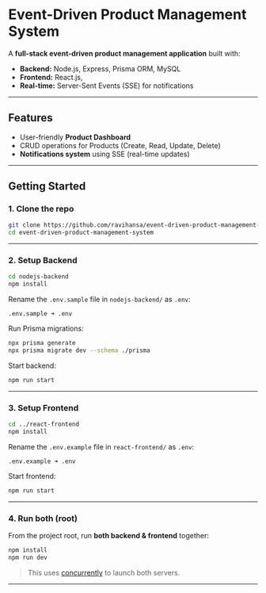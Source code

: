 # Event-Driven Product Management System

A **full-stack event-driven product management application** built with:

- **Backend:** Node.js, Express, Prisma ORM, MySQL  
- **Frontend:** React.js,
- **Real-time:** Server-Sent Events (SSE) for notifications  

---

## Features

- User-friendly **Product Dashboard**  
- CRUD operations for Products (Create, Read, Update, Delete)    
- **Notifications system** using SSE (real-time updates)  

---

## Getting Started

### 1. Clone the repo
```bash
git clone https://github.com/ravihansa/event-driven-product-management-system.git
cd event-driven-product-management-system
```

---

### 2. Setup Backend

```bash
cd nodejs-backend
npm install
```

Rename the `.env.sample` file in `nodejs-backend/` as `.env`:
```env
.env.sample ➜ .env
```

Run Prisma migrations:
```bash
npx prisma generate
npx prisma migrate dev --schema ./prisma
```

Start backend:
```bash
npm run start
```

---

### 3. Setup Frontend

```bash
cd ../react-frontend
npm install
```

Rename the `.env.example` file in `react-frontend/` as `.env`:
```env
.env.example ➜ .env
```

Start frontend:
```bash
npm run start
```

---

### 4. Run both (root)

From the project root, run **both backend & frontend** together:

```bash
npm install
npm run dev
```

> This uses [concurrently](https://www.npmjs.com/package/concurrently) to launch both servers.

---
